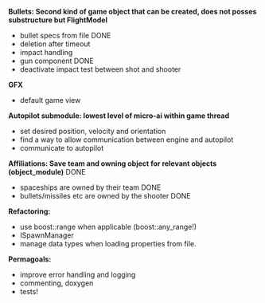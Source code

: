 **Bullets: Second kind of game object that can be created, does not posses substructure but FlightModel**
* bullet specs from file															DONE
* deletion after timeout
* impact handling
* gun component																		DONE
* deactivate impact test between shot and shooter
 
**GFX**
* default game view
	
**Autopilot submodule: lowest level of micro-ai within game thread**
* set desired position, velocity and orientation
* find a way to allow communication between engine and autopilot
* communicate to autopilot
	
**Affiliations: Save team and owning object for relevant objects (object_module)**		DONE
* spaceships are owned by their team													DONE
* bullets/missiles etc are owned by the shooter											DONE


**Refactoring:**
* use boost::range when applicable (boost::any_range!)
* ISpawnManager
* manage data types when loading properties from file.
	
**Permagoals:**
* improve error handling and logging
* commenting, doxygen
* tests!
